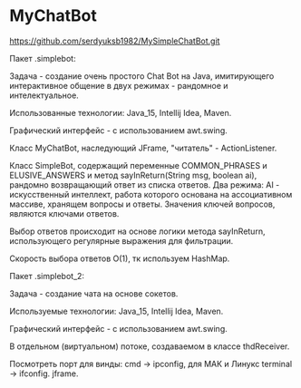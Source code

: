# MyChatBot
https://github.com/serdyuksb1982/MySimpleChatBot.git

Пакет .simplebot:

 Задача - создание очень простого Chat Bot на Java, имитирующего интерактивное общение в двух режимах - рандомное и интелектуальное.
 
 Использованные технологии: Java_15, Intellij Idea, Maven.
 
 Графический интерфейс - с использованием awt.swing.
 
 Класс MyChatBot, наследующий JFrame, "читатель" - ActionListener.
 
 Класс SimpleBot, содержащий переменные COMMON_PHRASES и ELUSIVE_ANSWERS и метод sayInReturn(String msg, boolean ai), рандомно возвращающий ответ из списка ответов.
 Два режима: AI - искусственный интеллект, работа которого основана на ассоциативном массиве, хранящем вопросы и ответы. Значения ключей вопросов, являются ключами ответов.
 
 Выбор ответов происходит на основе логики метода sayInReturn, использующего регулярные выражения для фильтрации.
 
 Скорость выбора ответов O(1), тк используем HashMap.
 
Пакет .simplebot_2:

 Задача - создание чата на основе сокетов.
 
 Используемые технологии: Java_15, Intellij Idea, Maven.
 
 Графический интерфейс - с использованием awt.swing.
 
 В отдельном (виртуальном) потоке, создаваемом в классе thdReceiver.
 
 Посмотреть порт для винды: cmd -> ipconfig, для МАК и Линукс terminal -> ifconfig.
 jframe.
 
